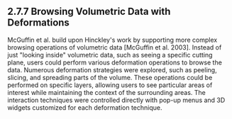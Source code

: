 ## 2.7.7 Browsing Volumetric Data with Deformations

McGuffin et al. build upon Hinckley's work by supporting more complex browsing operations of volumetric data [McGuffin et al. 2003]. Instead of just "looking inside" volumetric data, such as seeing a specific cutting plane, users could perform various deformation operations to browse the data. Numerous deformation strategies were explored, such as peeling, slicing, and spreading parts of the volume. These operations could be performed on specific layers, allowing users to see particular areas of interest while maintaining the context of the surrounding areas. The interaction techniques were controlled directly with pop-up menus and 3D widgets customized for each deformation technique.